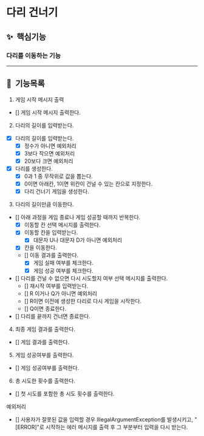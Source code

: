 # 다리 건너기

## ✨ &nbsp;핵심기능

### 다리를 이동하는 기능

---

## 📌 &nbsp;기능목록

1. 게임 시작 메시지 출력

- [] 게임 시작 메시지 출력한다.

2. 다리의 길이를 입력받는다.

- [x] 다리의 길이를 입력받는다.
    - [x] 정수가 아니면 예외처리
    - [x] 3보다 작으면 예외처리
    - [x] 20보다 크면 예외처리
- [x] 다리를 생성한다.
    - [x] 0과 1 중 무작위로 값을 뽑는다.
    - [x] 0이면 아래칸, 1이면 위칸이 건널 수 있는 칸으로 지정한다.
    - [x] 다리 건너기 게임을 생성한다.

3. 다리의 길이만큼 이동한다.

- [] 아래 과정을 게임 종료나 게임 성공할 때까지 반복한다.
    - [x] 이동할 칸 선택 메시지를 출력한다.
    - [x] 이동할 칸을 입력받는다.
        - [x] 대문자 U나 대문자 D가 아니면 예외처리
    - [x] 칸을 이동한다.
    - [] 이동 결과를 출력한다.
        - [x] 게임 실패 여부를 체크한다.
        - [x] 게임 성공 여부를 체크한다.
- [] 다리를 건널 수 없으면 다시 시도할지 여부 선택 메시지를 출력한다.
    - [] 재시작 여부를 입력받는다.
    - [] R 이거나 Q가 아니면 예외처리
    - [] R이면 이전에 생성한 다리로 다시 게임을 시작한다.
    - [] Q이면 종료한다.
- [] 다리를 끝까지 건너면 종료한다.

4. 최종 게임 결과를 출력한다.

- [] 게임 결과를 출력한다.

5. 게임 성공여부를 출력한다.

- [] 게임 성공여부를 출력한다.

6. 총 시도한 횟수를 출력한다.

- [] 첫 시도를 포함한 총 시도 횟수를 출력한다.

예외처리

- [] 사용자가 잘못된 값을 입력할 경우 IllegalArgumentException를 발생시키고, "[ERROR]"로 시작하는 에러 메시지를 출력 후 그 부분부터 입력을 다시 받는다.